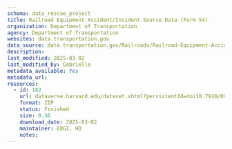 ```yaml
---
schema: data_rescue_project 
title: Railroad Equipment Accident/Incident Source Data (Form 54)
organization: Department of Transportation
agency: Department of Transportation
websites: data.transportation.gov
data_source: data.transportation.gov/Railroads/Railroad-Equipment-Accident-Incident-Source-Data-F/aqxq-n5hy/about_data
description: 
last_modified: 2025-03-02
last_modified_by: Gabrielle
metadata_available: Yes
metadata_url: 
resources:
  - id: 182
    url: dataverse.harvard.edu/dataset.xhtml?persistentId=doi10.7910/DVN/YWMGND&version=DRAFT
    format: ZIP
    status: Finished
    size: 0.36
    download_date: 2025-03-02
    maintainer: EDGI, HD
    notes: 
---
```

